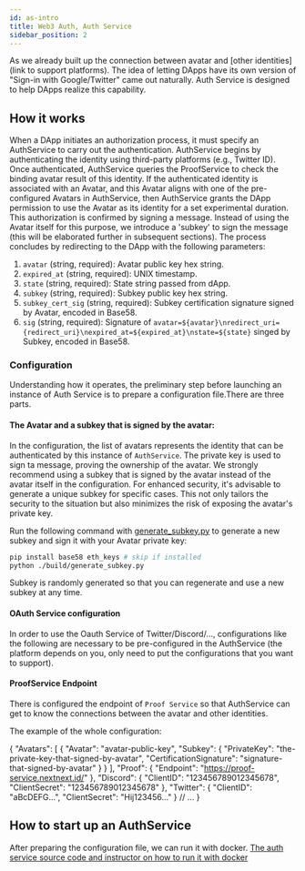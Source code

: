 ```yaml
---
id: as-intro
title: Web3 Auth, Auth Service
sidebar_position: 2
---
```

As we already built up the connection between avatar and [other identities](link to support platforms). The idea of letting DApps have its own version of "Sign-in with Google/Twitter" came out naturally. Auth Service is designed to help DApps realize this capability.

## How it works
When a DApp initiates an authorization process, it must specify an AuthService to carry out the authentication. AuthService begins by authenticating the identity using third-party platforms (e.g., Twitter ID). Once authenticated, AuthService queries the ProofService to check the binding avatar result of this identity. If the authenticated identity is associated with an Avatar, and this Avatar aligns with one of the pre-configured Avatars in AuthService, then AuthService grants the DApp permission to use the Avatar as its identity for a set experimental duration. This authorization is confirmed by signing a message. Instead of using the Avatar itself for this purpose, we introduce a 'subkey' to sign the message (this will be elaborated further in subsequent sections).
The process concludes by redirecting to the DApp with the following parameters:
1. `avatar` (string, required): Avatar public key hex string.
2. `expired_at` (string, required): UNIX timestamp.
3. `state` (string, required): State string passed from dApp.
4. `subkey` (string, required): Subkey public key hex string.
5. `subkey_cert_sig` (string, required): Subkey certification signature signed by Avatar, encoded in Base58.
6. `sig` (string, required): Signature of `avatar=${avatar}\nredirect_uri={redirect_uri}\nexpired_at=${expired_at}\nstate=${state}` singed by Subkey, encoded in Base58.

### Configuration 
Understanding how it operates, the preliminary step before launching an instance of Auth Service is to prepare a configuration file.There are three parts. 

#### The Avatar and a subkey that is signed by the avatar:
In the configuration, the list of avatars represents the identity that can be authenticated by this instance of `AuthService`. The private key is used to sign ta message, proving the ownership of the avatar. We strongly recommend using a subkey that is signed by the avatar instead of the avatar itself in the configuration. For enhanced security, it's advisable to generate a unique subkey for specific cases. This not only tailors the security to the situation but also minimizes the risk of exposing the avatar's private key.

Run the following command with [generate_subkey.py](https://github.com/nextdotid/auth_server/blob/develop/build/generate_subkey.py) to generate a new subkey and sign it with your Avatar private key:

```bash
pip install base58 eth_keys # skip if installed
python ./build/generate_subkey.py
```

Subkey is randomly generated so that you can regenerate and use a new subkey at any time.

#### OAuth Service configuration
In order to use the Oauth Service of Twitter/Discord/..., configurations like the following are necessary to be pre-configured in the AuthService (the platform depends on you, only need to put the configurations that you want to support).

#### ProofService Endpoint
There is configured the  endpoint of `Proof Service` so that AuthService 
can get to know the connections between the avatar and other identities.

The example of the whole configuration:

{
  "Avatars": [
      {
        "Avatar": "avatar-public-key",
        "Subkey": {
          "PrivateKey": "the-private-key-that-signed-by-avatar",
          "CertificationSignature": "signature-that-signed-by-avatar"
        }
      }
  ],
  "Proof": {
    "Endpoint": "https://proof-service.nextnext.id/"
  },
  "Discord": {
    "ClientID": "123456789012345678",
    "ClientSecret": "123456789012345678"
  },
  "Twitter": {
    "ClientID": "aBcDEFG...",
    "ClientSecret": "Hij123456..."
  }
  // ...
}

## How to start up an AuthService
After preparing the configuration file, we can run it with docker.
[The auth service source code and instructor on how to run it with docker](https://github.com/NextDotID/auth_server#deployment)

